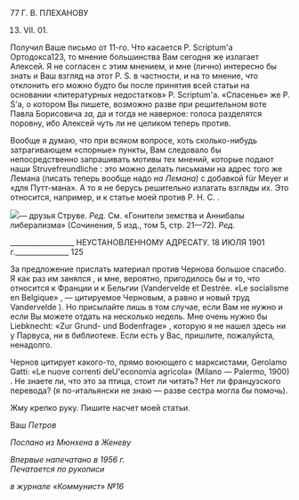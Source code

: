 77 Г. В. ПЛЕХАНОВУ

13. VII. 01.

Получил Ваше письмо от 11-го. Что касается P. Scriptum'a Ортодокса123, то мнение большинства Вам сегодня же излагает Алексей. Я не согласен с этим мнением, и мне (лично) интересно бы знать и Ваш взгляд на этот P. S. в частности, и на то мнение, что отклонить его можно будто бы после принятия всей статьи на основании «литератур­ных недостатков» P. Scriptum'a. «Спасенье» же P. S'a, о котором Вы пишете, возможно разве при решительном воте Павла Борисовича _за,_ да и тогда не наверное: голоса раз­делятся поровну, ибо Алексей чуть ли не целиком теперь против.

Вообще я думаю, что при всяком вопросе, хоть сколько-нибудь затрагивающем «спорные» пункты, Вам следовало бы непосредственно запрашивать мотивы тех мне­ний, которые подают наши Struvefreundliche : это можно делать письмами на адрес того же Лемана (писать теперь вообще надо _на Лемана)_ с добавкой für Meyer и «для Путт-мана». А то я не берусь решительно излагать взгляды их. Это относится, например, и к статье моей против Р. Н. С. .

![](file:///C:/Users/bot32/AppData/Local/Temp/msohtmlclip1/01/clip_image001.png)— друзья Струве. _Ред._ См. «Гонители земства и Аннибалы либерализма» (Сочинения, 5 изд., том 5, стр. 21—72). _Ред._

  

__________________ НЕУСТАНОВЛЕННОМУ АДРЕСАТУ. 18 ИЮЛЯ 1901 г._______________ 125

За предложение прислать материал против Чернова большое спасибо. Я как раз им занялся , и мне, вероятно, пригодилось бы и то, что относится к Франции и к Бельгии (Vandervelde et Destrée. «Le socialisme en Belgique» , — цитируемое Черновым, а равно и новый труд Vandervelde ). Но присылайте лишь в том случае, если Вам не нужно и если Вы можете отдать на несколько недель. Мне очень нужно бы Liebknecht: «Zur Grund- und Bodenfrage» , которую я не нашел здесь ни у Парвуса, ни в библиотеке. Если есть у Вас, пришлите, пожалуйста, ненадолго.

Чернов цитирует какого-то, прямо воюющего с марксистами, Gerolamo Gatti: «Le nuove correnti deU'economia agricola» (Milano — Palermo, 1900) . He знаете ли, что это за птица, стоит ли читать? Нет ли французского перевода? (я по-итальянски не знаю — разве сестра могла бы помочь).

Жму крепко руку. Пишите насчет моей статьи.

Ваш _Петров_

_Послано из Мюнхена в Женеву_

_Впервые напечатано в 1956 г.                                                             Печатается по рукописи_

_в журнале «Коммунист» №16_